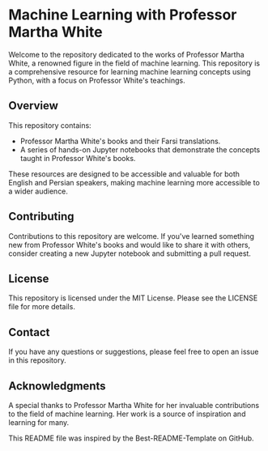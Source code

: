 # Machine Learning with Professor Martha White

Welcome to the repository dedicated to the works of Professor Martha White, a renowned figure in the field of machine learning. This repository is a comprehensive resource for learning machine learning concepts using Python, with a focus on Professor White's teachings.

## Overview

This repository contains:

- Professor Martha White's books and their Farsi translations.
- A series of hands-on Jupyter notebooks that demonstrate the concepts taught in Professor White's books.

These resources are designed to be accessible and valuable for both English and Persian speakers, making machine learning more accessible to a wider audience.



## Contributing

Contributions to this repository are welcome. If you've learned something new from Professor White's books and would like to share it with others, consider creating a new Jupyter notebook and submitting a pull request.

## License

This repository is licensed under the MIT License. Please see the LICENSE file for more details.

## Contact

If you have any questions or suggestions, please feel free to open an issue in this repository.

## Acknowledgments

A special thanks to Professor Martha White for her invaluable contributions to the field of machine learning. Her work is a source of inspiration and learning for many.

This README file was inspired by the Best-README-Template on GitHub.